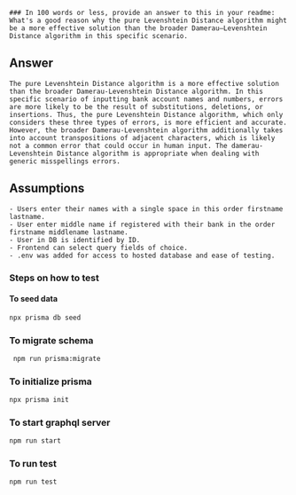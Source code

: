 `### In 100 words or less, provide an answer to this in your readme: What's a good reason why the pure Levenshtein Distance algorithm might be a more effective solution than the broader Damerau–Levenshtein Distance algorithm in this specific scenario.`

## Answer

`
The pure Levenshtein Distance algorithm is a more effective solution than the broader Damerau-Levenshtein Distance algorithm. In this specific scenario of inputting bank account names and numbers, errors are more likely to be the result of substitutions, deletions, or insertions. Thus, the pure Levenshtein Distance algorithm, which only considers these three types of errors, is more efficient and accurate. However, the broader Damerau-Levenshtein algorithm additionally takes into account transpositions of adjacent characters, which is likely not a common error that could occur in human input. The damerau-Levenshtein Distance algorithm is appropriate when dealing with generic misspellings errors.
`

## Assumptions

```
- Users enter their names with a single space in this order firstname lastname.
- User enter middle name if registered with their bank in the order firstname middlename lastname.
- User in DB is identified by ID.
- Frontend can select query fields of choice.
- .env was added for access to hosted database and ease of testing.
```

### Steps on how to test

#### To seed data

```bash
npx prisma db seed
```

### To migrate schema

```bash
 npm run prisma:migrate
```

### To initialize prisma

```bash
npx prisma init
```

### To start graphql server

```bash
npm run start
```

### To run test

```bash
npm run test
```
